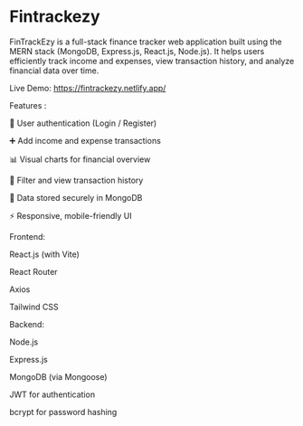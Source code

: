 # Fintrackezy
FinTrackEzy is a full-stack finance tracker web application built using the MERN stack (MongoDB, Express.js, React.js, Node.js). It helps users efficiently track income and expenses, view transaction history, and analyze financial data over time.

Live Demo: https://fintrackezy.netlify.app/

Features :

🔐 User authentication (Login / Register)

➕ Add income and expense transactions

📊 Visual charts for financial overview

🧾 Filter and view transaction history

💾 Data stored securely in MongoDB

⚡ Responsive, mobile-friendly UI

Frontend:

React.js (with Vite)

React Router

Axios

Tailwind CSS

Backend:

Node.js

Express.js

MongoDB (via Mongoose)

JWT for authentication

bcrypt for password hashing
